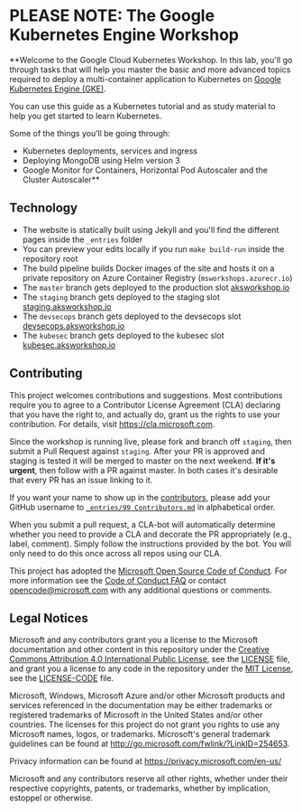 # PLEASE NOTE: The Google Kubernetes Engine Workshop

**Welcome to the Google Cloud Kubernetes Workshop. In this lab, you'll go through tasks that will help you master the basic and more advanced topics required to deploy a multi-container application to Kubernetes on [Google Kubernetes Engine (GKE)](https://cloud.google.com/kubernetes-engine/docs/concepts/service?hl=ko). 

You can use this guide as a Kubernetes tutorial and as study material to help you get started to learn Kubernetes.

Some of the things you’ll be going through:

- Kubernetes deployments, services and ingress
- Deploying MongoDB using Helm version 3
- Google Monitor for Containers, Horizontal Pod Autoscaler and the Cluster Autoscaler**

## Technology

- The website is statically built using Jekyll and you'll find the different pages inside the `_entries` folder
- You can preview your edits locally if you run `make build-run` inside the repository root
- The build pipeline builds Docker images of the site and hosts it on a private repository on Azure Container Registry (`msworkshops.azurecr.io`)
- The `master` branch gets deployed to the production slot [aksworkshop.io](https://aksworkshop.io)
- The `staging` branch gets deployed to the staging slot [staging.aksworkshop.io](https://staging.aksworkshop.io)
- The `devsecops` branch gets deployed to the devsecops slot [devsecops.aksworkshop.io](https://devsecops.aksworkshop.io)
- The `kubesec` branch gets deployed to the kubesec slot [kubesec.aksworkshop.io](https://kubesec.aksworkshop.io)

## Contributing

This project welcomes contributions and suggestions.  Most contributions require you to agree to a
Contributor License Agreement (CLA) declaring that you have the right to, and actually do, grant us
the rights to use your contribution. For details, visit https://cla.microsoft.com.

 Since the workshop is running live, please fork and branch off `staging`, then submit a Pull Request against `staging`.
 After your PR is approved and staging is tested it will be merged to master on the next weekend. 
**If it's urgent**, then follow with a PR against master. 
In both cases it's desirable that every PR has an issue linking to it. 
 
 If you want your name to show up in the [contributors](https://aksworkshop.io/#contributors), please add your GitHub username to [`_entries/99 Contributors.md`](_entries/99%20Contributors.md) in alphabetical order.

When you submit a pull request, a CLA-bot will automatically determine whether you need to provide
a CLA and decorate the PR appropriately (e.g., label, comment). Simply follow the instructions
provided by the bot. You will only need to do this once across all repos using our CLA.

This project has adopted the [Microsoft Open Source Code of Conduct](https://opensource.microsoft.com/codeofconduct/).
For more information see the [Code of Conduct FAQ](https://opensource.microsoft.com/codeofconduct/faq/) or
contact [opencode@microsoft.com](mailto:opencode@microsoft.com) with any additional questions or comments.

## Legal Notices

Microsoft and any contributors grant you a license to the Microsoft documentation and other content
in this repository under the [Creative Commons Attribution 4.0 International Public License](https://creativecommons.org/licenses/by/4.0/legalcode),
see the [LICENSE](LICENSE) file, and grant you a license to any code in the repository under the [MIT License](https://opensource.org/licenses/MIT), see the
[LICENSE-CODE](LICENSE-CODE) file.

Microsoft, Windows, Microsoft Azure and/or other Microsoft products and services referenced in the documentation
may be either trademarks or registered trademarks of Microsoft in the United States and/or other countries.
The licenses for this project do not grant you rights to use any Microsoft names, logos, or trademarks.
Microsoft's general trademark guidelines can be found at http://go.microsoft.com/fwlink/?LinkID=254653.

Privacy information can be found at https://privacy.microsoft.com/en-us/

Microsoft and any contributors reserve all other rights, whether under their respective copyrights, patents,
or trademarks, whether by implication, estoppel or otherwise.
